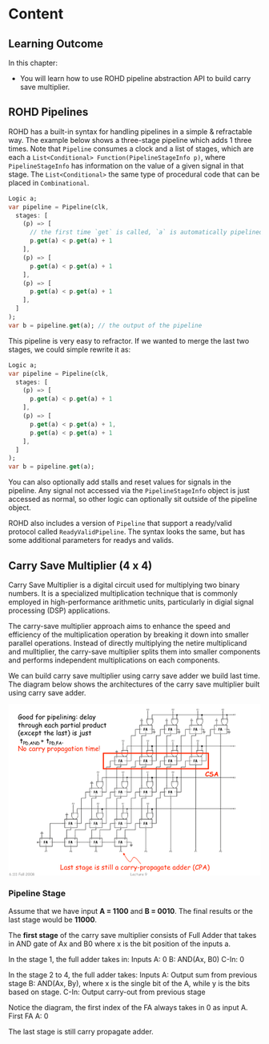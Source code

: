 # Content

## Learning Outcome

In this chapter:

- You will learn how to use ROHD pipeline abstraction API to build carry save multiplier.

## ROHD Pipelines

ROHD has a built-in syntax for handling pipelines in a simple & refractable way. The example below shows a three-stage pipeline which adds 1 three times. Note that `Pipeline` consumes a clock and a list of stages, which are each a `List<Conditional> Function(PipelineStageInfo p)`, where `PipelineStageInfo` has information on the value of a given signal in that stage. The `List<Conditional>` the same type of procedural code that can be placed in `Combinational`.

```dart
Logic a;
var pipeline = Pipeline(clk,
  stages: [
    (p) => [
      // the first time `get` is called, `a` is automatically pipelined
      p.get(a) < p.get(a) + 1
    ],
    (p) => [
      p.get(a) < p.get(a) + 1
    ],
    (p) => [
      p.get(a) < p.get(a) + 1
    ],
  ]
);
var b = pipeline.get(a); // the output of the pipeline
```

This pipeline is very easy to refractor. If we wanted to merge the last two stages, we could simple rewrite it as:

```dart
Logic a;
var pipeline = Pipeline(clk,
  stages: [
    (p) => [
      p.get(a) < p.get(a) + 1
    ],
    (p) => [
      p.get(a) < p.get(a) + 1,
      p.get(a) < p.get(a) + 1
    ],
  ]
);
var b = pipeline.get(a);
```

You can also optionally add stalls and reset values for signals in the pipeline. Any signal not accessed via the `PipelineStageInfo` object is just accessed as normal, so other logic can optionally sit outside of the pipeline object.

ROHD also includes a version of `Pipeline` that support a ready/valid protocol called `ReadyValidPipeline`. The syntax looks the same, but has some additional parameters for readys and valids.

## Carry Save Multiplier (4 x 4)

Carry Save Multiplier is a digital circuit used for multiplying two binary numbers. It is a specialized multiplication technique that is commonly employed in high-performance arithmetic units, particularly in digial signal processing (DSP) applications.

The carry-save multiplier approach aims to enhance the speed and efficiency of the multiplication operation by breaking it down into smaller parallel operations. Instead of directly multiplying the netire multiplicand and mulltiplier, the carry-save multiplier splits them into smaller components and performs independent multiplications on each components.

We can build carry save multiplier using carry save adder we build last time. The diagram below shows the architectures of the carry save multiplier built using carry save adder.

![carrysave multiplier](./assets/4x4-bits-Carry-Save-Multiplier-2.jpg)

### Pipeline Stage

Assume that we have input **A = 1100** and **B = 0010**. The final results or the last stage would be **11000**.

The **first stage** of the carry save multiplier consists of Full Adder that takes in AND gate of Ax and B0 where x is the bit position of the inputs a.

In the stage 1, the full adder takes in:
Inputs
A: 0
B: AND(Ax, B0)
C-In: 0

In the stage 2 to 4, the full adder takes:
Inputs
A: Output sum from previous stage
B: AND(Ax, By), where x is the single bit of the A, while y is the bits based on stage.
C-In: Output carry-out from previous stage

Notice the diagram, the first index of the FA always takes in 0 as input A.
First FA
A: 0

The last stage is still carry propagate adder.
